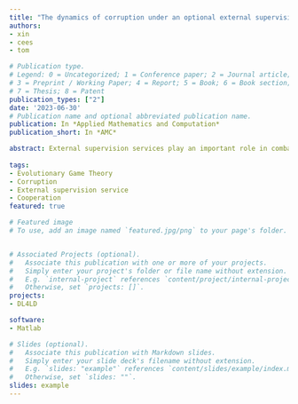 ```yaml
---
title: "The dynamics of corruption under an optional external supervision service"
authors:
- xin
- cees
- tom

# Publication type.
# Legend: 0 = Uncategorized; 1 = Conference paper; 2 = Journal article;
# 3 = Preprint / Working Paper; 4 = Report; 5 = Book; 6 = Book section;
# 7 = Thesis; 8 = Patent
publication_types: ["2"]
date: '2023-06-30'
# Publication name and optional abbreviated publication name.
publication: In *Applied Mathematics and Computation*
publication_short: In *AMC*

abstract: External supervision services play an important role in combating corruption by detecting potential collusive bribery. This work aims at studying the dynamics of collusive bribery when participants have the option of engaging the external supervision services. To do so, we construct a basic model where collusive bribery can happen between the defecting participants who aim to escape from a punishment by offering a bribe to rule enforcers who monitor interactions among all participants. Among rule enforcers, only the corrupt ones accept the bribe and ignore the violations. The cooperative participants can engage the external supervision service at a certain cost to avoid the risk of potential collusive bribery. Under the framework of evolutionary game theory, we find that a higher initial fraction of honest enforcers is more likely to lead to a trusting cooperating equilibrium. We also find that, when allowing random exploration of available strategies, increasing the exploration rate of rule enforcers is effective in combating corruption for both infinite and finite populations. Lastly, we find that minimizing the cost of external supervision services is not always good. When the system evolves into a cooperating equilibrium, a low cost of external supervision service induces unnecessary costs of seeking external supervision. When the strategy profiles exhibit stable oscillations, there exists an optimal cost of external supervision, considering the trade-off between minimizing the chance of exposing cooperative participants to collusive bribery and strengthening the punishment on the corrupt enforcers. Premised on the results, we discuss practical management suggestions.
         
tags:
- Evolutionary Game Theory
- Corruption
- External supervision service
- Cooperation
featured: true

# Featured image
# To use, add an image named `featured.jpg/png` to your page's folder. 


# Associated Projects (optional).
#   Associate this publication with one or more of your projects.
#   Simply enter your project's folder or file name without extension.
#   E.g. `internal-project` references `content/project/internal-project/index.md`.
#   Otherwise, set `projects: []`.
projects:
- DL4LD

software:
- Matlab

# Slides (optional).
#   Associate this publication with Markdown slides.
#   Simply enter your slide deck's filename without extension.
#   E.g. `slides: "example"` references `content/slides/example/index.md`.
#   Otherwise, set `slides: ""`.
slides: example
---
```


